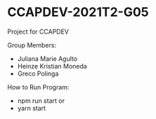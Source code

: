 # CCAPDEV-2021T2-G05

Project for CCAPDEV

Group Members:

-   Juliana Marie Agulto
-   Heinze Kristian Moneda
-   Greco Polinga

How to Run Program:

-   npm run start
    or
-   yarn start
